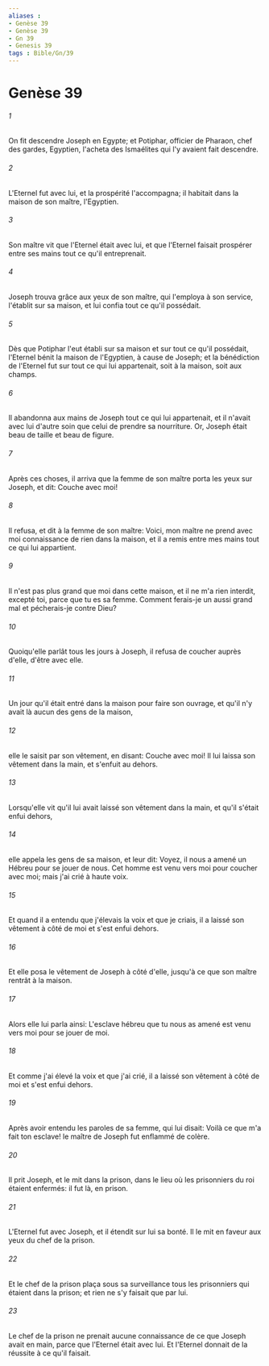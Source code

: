 ```yaml
---
aliases : 
- Genèse 39
- Genèse 39
- Gn 39
- Genesis 39
tags : Bible/Gn/39
---
```


# Genèse 39

###### 1
On fit descendre Joseph en Egypte; et Potiphar, officier de Pharaon, chef des gardes, Egyptien, l'acheta des Ismaélites qui l'y avaient fait descendre.
###### 2
L'Eternel fut avec lui, et la prospérité l'accompagna; il habitait dans la maison de son maître, l'Egyptien.
###### 3
Son maître vit que l'Eternel était avec lui, et que l'Eternel faisait prospérer entre ses mains tout ce qu'il entreprenait.
###### 4
Joseph trouva grâce aux yeux de son maître, qui l'employa à son service, l'établit sur sa maison, et lui confia tout ce qu'il possédait.
###### 5
Dès que Potiphar l'eut établi sur sa maison et sur tout ce qu'il possédait, l'Eternel bénit la maison de l'Egyptien, à cause de Joseph; et la bénédiction de l'Eternel fut sur tout ce qui lui appartenait, soit à la maison, soit aux champs.
###### 6
Il abandonna aux mains de Joseph tout ce qui lui appartenait, et il n'avait avec lui d'autre soin que celui de prendre sa nourriture. Or, Joseph était beau de taille et beau de figure.
###### 7
Après ces choses, il arriva que la femme de son maître porta les yeux sur Joseph, et dit: Couche avec moi!
###### 8
Il refusa, et dit à la femme de son maître: Voici, mon maître ne prend avec moi connaissance de rien dans la maison, et il a remis entre mes mains tout ce qui lui appartient.
###### 9
Il n'est pas plus grand que moi dans cette maison, et il ne m'a rien interdit, excepté toi, parce que tu es sa femme. Comment ferais-je un aussi grand mal et pécherais-je contre Dieu?
###### 10
Quoiqu'elle parlât tous les jours à Joseph, il refusa de coucher auprès d'elle, d'être avec elle.
###### 11
Un jour qu'il était entré dans la maison pour faire son ouvrage, et qu'il n'y avait là aucun des gens de la maison,
###### 12
elle le saisit par son vêtement, en disant: Couche avec moi! Il lui laissa son vêtement dans la main, et s'enfuit au dehors.
###### 13
Lorsqu'elle vit qu'il lui avait laissé son vêtement dans la main, et qu'il s'était enfui dehors,
###### 14
elle appela les gens de sa maison, et leur dit: Voyez, il nous a amené un Hébreu pour se jouer de nous. Cet homme est venu vers moi pour coucher avec moi; mais j'ai crié à haute voix.
###### 15
Et quand il a entendu que j'élevais la voix et que je criais, il a laissé son vêtement à côté de moi et s'est enfui dehors.
###### 16
Et elle posa le vêtement de Joseph à côté d'elle, jusqu'à ce que son maître rentrât à la maison.
###### 17
Alors elle lui parla ainsi: L'esclave hébreu que tu nous as amené est venu vers moi pour se jouer de moi.
###### 18
Et comme j'ai élevé la voix et que j'ai crié, il a laissé son vêtement à côté de moi et s'est enfui dehors.
###### 19
Après avoir entendu les paroles de sa femme, qui lui disait: Voilà ce que m'a fait ton esclave! le maître de Joseph fut enflammé de colère.
###### 20
Il prit Joseph, et le mit dans la prison, dans le lieu où les prisonniers du roi étaient enfermés: il fut là, en prison.
###### 21
L'Eternel fut avec Joseph, et il étendit sur lui sa bonté. Il le mit en faveur aux yeux du chef de la prison.
###### 22
Et le chef de la prison plaça sous sa surveillance tous les prisonniers qui étaient dans la prison; et rien ne s'y faisait que par lui.
###### 23
Le chef de la prison ne prenait aucune connaissance de ce que Joseph avait en main, parce que l'Eternel était avec lui. Et l'Eternel donnait de la réussite à ce qu'il faisait.
